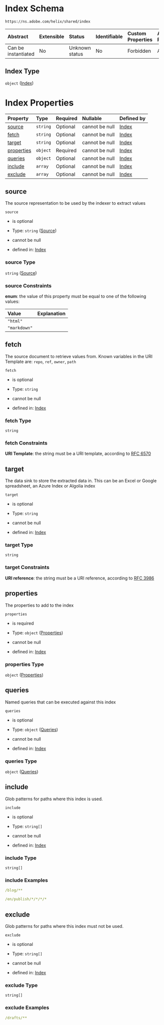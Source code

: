 # Index Schema

```txt
https://ns.adobe.com/helix/shared/index
```



| Abstract            | Extensible | Status         | Identifiable | Custom Properties | Additional Properties | Access Restrictions | Defined In                                                    |
| :------------------ | :--------- | :------------- | :----------- | :---------------- | :-------------------- | :------------------ | :------------------------------------------------------------ |
| Can be instantiated | No         | Unknown status | No           | Forbidden         | Allowed               | none                | [index.schema.json](index.schema.json "open original schema") |

## Index Type

`object` ([Index](index.md))

# Index Properties

| Property                  | Type     | Required | Nullable       | Defined by                                                                                               |
| :------------------------ | :------- | :------- | :------------- | :------------------------------------------------------------------------------------------------------- |
| [source](#source)         | `string` | Optional | cannot be null | [Index](index-properties-source.md "https://ns.adobe.com/helix/shared/index#/properties/source")         |
| [fetch](#fetch)           | `string` | Optional | cannot be null | [Index](index-properties-fetch.md "https://ns.adobe.com/helix/shared/index#/properties/fetch")           |
| [target](#target)         | `string` | Optional | cannot be null | [Index](index-properties-target.md "https://ns.adobe.com/helix/shared/index#/properties/target")         |
| [properties](#properties) | `object` | Required | cannot be null | [Index](index-properties-properties.md "https://ns.adobe.com/helix/shared/index#/properties/properties") |
| [queries](#queries)       | `object` | Optional | cannot be null | [Index](index-properties-queries.md "https://ns.adobe.com/helix/shared/index#/properties/queries")       |
| [include](#include)       | `array`  | Optional | cannot be null | [Index](index-properties-include.md "https://ns.adobe.com/helix/shared/index#/properties/include")       |
| [exclude](#exclude)       | `array`  | Optional | cannot be null | [Index](index-properties-exclude.md "https://ns.adobe.com/helix/shared/index#/properties/exclude")       |

## source

The source representation to be used by the indexer to extract values

`source`

*   is optional

*   Type: `string` ([Source](index-properties-source.md))

*   cannot be null

*   defined in: [Index](index-properties-source.md "https://ns.adobe.com/helix/shared/index#/properties/source")

### source Type

`string` ([Source](index-properties-source.md))

### source Constraints

**enum**: the value of this property must be equal to one of the following values:

| Value        | Explanation |
| :----------- | :---------- |
| `"html"`     |             |
| `"markdown"` |             |

## fetch

The source document to retrieve values from. Known variables in the URI Template are: `repo`, `ref`, `owner`, `path`

`fetch`

*   is optional

*   Type: `string`

*   cannot be null

*   defined in: [Index](index-properties-fetch.md "https://ns.adobe.com/helix/shared/index#/properties/fetch")

### fetch Type

`string`

### fetch Constraints

**URI Template**: the string must be a URI template, according to [RFC 6570](https://tools.ietf.org/html/rfc6570 "check the specification")

## target

The data sink to store the extracted data in. This can be an Excel or Google spreadsheet, an Azure Index or Algolia index

`target`

*   is optional

*   Type: `string`

*   cannot be null

*   defined in: [Index](index-properties-target.md "https://ns.adobe.com/helix/shared/index#/properties/target")

### target Type

`string`

### target Constraints

**URI reference**: the string must be a URI reference, according to [RFC 3986](https://tools.ietf.org/html/rfc3986 "check the specification")

## properties

The properties to add to the index

`properties`

*   is required

*   Type: `object` ([Properties](index-properties-properties.md))

*   cannot be null

*   defined in: [Index](index-properties-properties.md "https://ns.adobe.com/helix/shared/index#/properties/properties")

### properties Type

`object` ([Properties](index-properties-properties.md))

## queries

Named queries that can be executed against this index

`queries`

*   is optional

*   Type: `object` ([Queries](index-properties-queries.md))

*   cannot be null

*   defined in: [Index](index-properties-queries.md "https://ns.adobe.com/helix/shared/index#/properties/queries")

### queries Type

`object` ([Queries](index-properties-queries.md))

## include

Glob patterns for paths where this index is used.

`include`

*   is optional

*   Type: `string[]`

*   cannot be null

*   defined in: [Index](index-properties-include.md "https://ns.adobe.com/helix/shared/index#/properties/include")

### include Type

`string[]`

### include Examples

```yaml
/blog/**

```

```yaml
/en/publish/*/*/*/*

```

## exclude

Glob patterns for paths where this index must not be used.

`exclude`

*   is optional

*   Type: `string[]`

*   cannot be null

*   defined in: [Index](index-properties-exclude.md "https://ns.adobe.com/helix/shared/index#/properties/exclude")

### exclude Type

`string[]`

### exclude Examples

```yaml
/drafts/**

```
